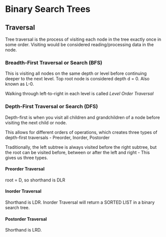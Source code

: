 # Binary Search Trees

## Traversal

Tree traversal is the process of visiting each node in the tree exactly once in some order. Visiting would be considered reading/processing data in the node.

### Breadth-First Traversal or Search (BFS)

This is visiting all nodes on the same depth or level before continuing deeper to the next level. Top root node is considered depth d = 0. Also known as L-0.

Walking through left-to-right in each level is called _Level Order Traversal_

### Depth-First Traversal or Search (DFS)

Depth-first is when you visit all children and grandchildren of a node before visiting the next child or node.

This allows for different orders of operations, which creates three types of depth-first traversals - Preorder, Inorder, Postorder

Traditionally, the left subtree is always visited before the right subtree, but the root can be visited before, between or after the left and right - This gives us three types.

#### Preorder Traversal

root = D, so shorthand is DLR

<ROOT><left><right>

#### Inorder Traversal

Shorthand is LDR. Inorder Traversal will return a SORTED LIST in a binary search tree.

<left><ROOT><right>

#### Postorder Traversal

Shorthand is LRD.

<left><right><ROOT>
